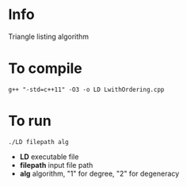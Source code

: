 # Info
Triangle listing algorithm

# To compile
`g++ "-std=c++11" -O3 -o LD LwithOrdering.cpp`

# To run
`./LD filepath alg`
* **LD** executable file
* **filepath** input file path
* **alg** algorithm, "1" for degree, "2" for degeneracy
